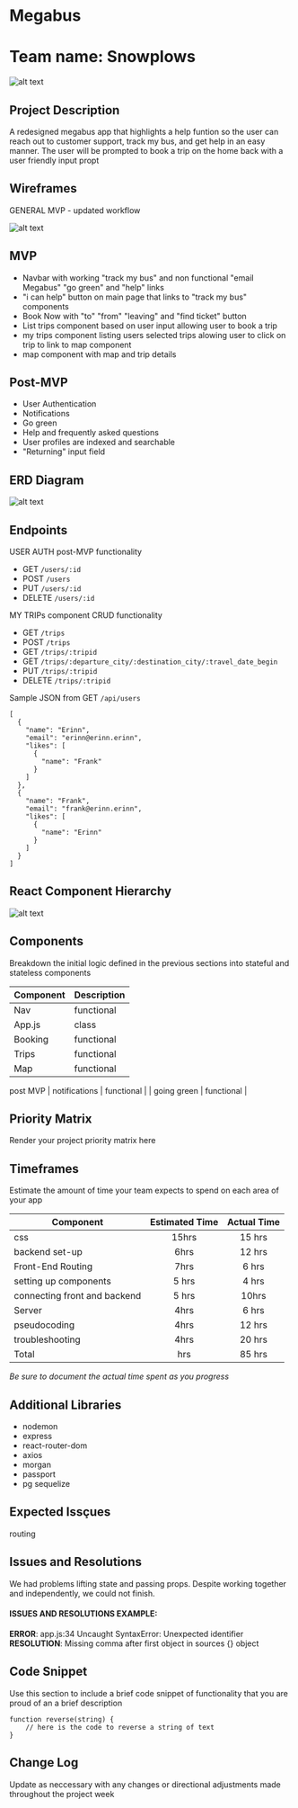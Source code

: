 # Megabus

# Team name:  Snowplows
![alt text](https://image.shutterstock.com/image-vector/snowman-hat-scarf-isolated-on-260nw-1193297350.jpg)


## Project Description

A redesigned megabus app that highlights a help funtion so the user can  reach out to customer support, track my bus, and get help in an easy manner. The user will be prompted to book a trip on the home back with a user friendly input propt

## Wireframes

GENERAL MVP - updated workflow 

![alt text](https://res.cloudinary.com/rachelml/image/upload/v1581712500/Untitled_Diagram_b8be68.png)



## MVP
- Navbar with working "track my bus" and non functional "email Megabus" "go green" and "help" links
- "i can help" button on main page that links to "track my bus" components 
- Book Now with "to" "from" "leaving" and "find ticket" button 
- List trips component based on user input allowing user to book a trip 
- my trips component listing users selected trips alowing user to click on trip to link to map component
- map component with map and trip details 


## Post-MVP
- User Authentication
- Notifications 
- Go green 
- Help and frequently asked questions 
- User profiles are indexed and searchable
- "Returning" input field



## ERD Diagram
![alt text](https://res.cloudinary.com/rachelml/image/upload/v1581706850/Screen_Shot_2020-02-14_at_2.00.29_PM_czjnkv.png)



## Endpoints

USER AUTH post-MVP functionality 
- GET `/users/:id`
- POST `/users`
- PUT `/users/:id`
- DELETE `/users/:id`

MY TRIPs component CRUD functionality 
- GET `/trips`
- POST `/trips`
- GET `/trips/:tripid`
- GET `/trips/:departure_city/:destination_city/:travel_date_begin`
- PUT `/trips/:tripid`
- DELETE `/trips/:tripid`

Sample JSON from GET `/api/users`

  ```
  [
    {
      "name": "Erinn",
      "email": "erinn@erinn.erinn",
      "likes": [
        {
          "name": "Frank"
        }
      ]
    },
    {
      "name": "Frank",
      "email": "frank@erinn.erinn",
      "likes": [
        {
          "name": "Erinn"
        }
      ]
    }
  ]
  ```


## React Component Hierarchy

![alt text](https://res.cloudinary.com/rachelml/image/upload/v1581707503/IMG_9975_armcfa.jpg)


## Components

Breakdown the initial logic defined in the previous sections into stateful and stateless components

| Component | Description | 
| --- | :--- |
| Nav |functional |
| App.js  | class | 
| Booking | functional  |
| Trips | functional |
| Map   | functional |

post MVP
| notifications   | functional |
| going green   | functional |


## Priority Matrix

Render your project priority matrix here

## Timeframes

Estimate the amount of time your team expects to spend on each area of your app

| Component | Estimated Time | Actual Time |
| --- | :---: | :---: |
| css| 15hrs | 15 hrs |
| backend set-up | 6hrs | 12 hrs |
| Front-End Routing | 7hrs | 6 hrs |
| setting up components | 5 hrs | 4 hrs |
| connecting front and backend | 5 hrs | 10hrs |
| Server | 4hrs | 6 hrs |
| pseudocoding | 4hrs | 12 hrs |
| troubleshooting | 4hrs |  20 hrs|
| Total | hrs | 85 hrs |

_Be sure to document the actual time spent as you progress_

## Additional Libraries
- nodemon
- express
- react-router-dom
- axios 
- morgan
- passport 
- pg sequelize

## Expected Issçues
routing

## Issues and Resolutions
 We had problems lifting state and passing props. Despite working together and independently, we could not finish.

#### ISSUES AND RESOLUTIONS EXAMPLE:
**ERROR**: app.js:34 Uncaught SyntaxError: Unexpected identifier                                
**RESOLUTION**: Missing comma after first object in sources {} object

## Code Snippet

Use this section to include a brief code snippet of functionality that you are proud of an a brief description  

```
function reverse(string) {
	// here is the code to reverse a string of text
}
```

## Change Log

Update as neccessary with any changes or directional adjustments made throughout the project week
